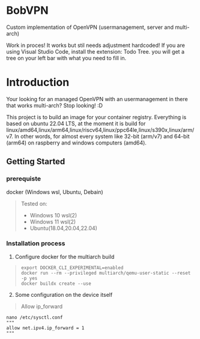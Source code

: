 # BobVPN
Custom implementation of OpenVPN (usermanagement, server and multi-arch)

Work in proces! It works but stil needs adjustment hardcoded!
If you are using Visual Studio Code, install the extension: Todo Tree. you will get a tree on your left bar with what you need to fill in.

# Introduction
Your looking for an managed OpenVPN with an usermanagement in there that works multi-arch? Stop looking! :D

This project is to build an image for your container registry. Everything is based on ubuntu 22.04 LTS, at the moment it is build for linux/amd64,linux/arm64,linux/riscv64,linux/ppc64le,linux/s390x,linux/arm/v7. In other words, for almost every system like 32-bit (arm/v7) and 64-bit (arm64) on raspberry and windows computers (amd64).

## Getting Started
### prerequiste
docker (Windows wsl, Ubuntu, Debain)
>  Tested on:
>  - Windows 10 wsl(2)
>  - Windows 11 wsl(2)
>  - Ubuntu(18.04,20.04,22.04)

### Installation process
1. Configure docker for the multiarch build
> ```
> export DOCKER_CLI_EXPERIMENTAL=enabled
> docker run --rm --privileged multiarch/qemu-user-static --reset -p yes
> docker buildx create --use
> ```
2. Some configuration on the device itself
> Allow ip_forward
```
nano /etc/sysctl.conf
"""
allow net.ipv4.ip_forward = 1
"""
```